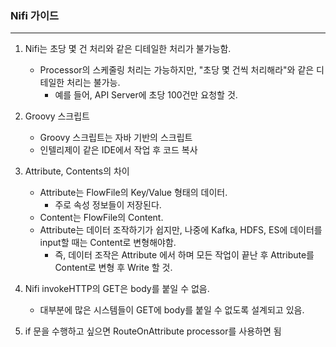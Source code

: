 ### Nifi 가이드

<hr>

1. Nifi는 초당 몇 건 처리와 같은 디테일한 처리가 불가능함.
   - Processor의 스케줄링 처리는 가능하지만, "초당 몇 건씩 처리해라"와 같은 디테일한 처리는 불가능.
     - 예를 들어, API Server에 초당 100건만 요청할 것. 



2. Groovy 스크립트 
   - Groovy 스크립트는 자바 기반의 스크립트 
   - 인텔리제이 같은 IDE에서 작업 후 코드 복사



3. Attribute, Contents의 차이 
   - Attribute는 FlowFile의 Key/Value 형태의 데이터.
     - 주로 속성 정보들이 저장된다.
   - Content는 FlowFile의 Content.
   - Attribute는 데이터 조작하기가 쉽지만, 나중에 Kafka, HDFS, ES에 데이터를 input할 때는 Content로 변형해야함. 
     - 즉, 데이터 조작은 Attribute 에서 하며 모든 작업이 끝난 후 Attribute를 Content로 변형 후 Write 할 것. 



4. Nifi invokeHTTP의 GET은 body를 붙일 수 없음. 
   - 대부분에 많은 시스템들이 GET에 body를 붙일 수 없도록 설계되고 있음. 



5. if 문을 수행하고 싶으면 RouteOnAttribute processor를 사용하면 됨 